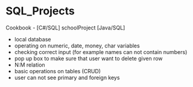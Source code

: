 # SQL_Projects

Cookbook - [C#/SQL] schoolProject [Java/SQL]
* local database
* operating on numeric, date, money, char variables
* checking correct input (for example names can not contain numbers)
* pop up box to make sure that user want to delete given row
* N:M relation
* basic operations on tables (CRUD)
* user can not see primary and foreign keys 
